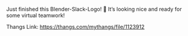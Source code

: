 Just finished this Blender-Slack-Logo! 💬 It’s looking nice and ready for some virtual teamwork!

Thangs Link: https://thangs.com/mythangs/file/1123912
